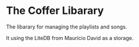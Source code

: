 # The Coffer Libarary

The libarary for managing the playlists and songs.

It using the LiteDB from Maurício David as a storage.
